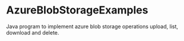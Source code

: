 # AzureBlobStorageExamples
Java program to implement azure blob storage operations upload, list, download and delete.  
